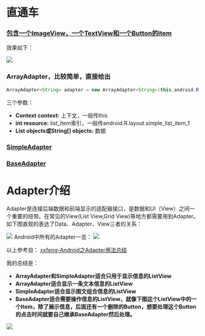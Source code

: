 # 直通车

### [包含一个ImageView，一个TextView和一个Button的item](https://github.com/xiaoniu/Android-Common-Code/blob/master/code/list_item.xml)
效果如下：

![](http://upload-images.jianshu.io/upload_images/1849253-8d12325383f3fa16.png?imageMogr2/auto-orient/strip%7CimageView2/2/w/1240)
### ArrayAdapter，比较简单，直接给出
```java
ArrayAdapter<String> adapter = new ArrayAdapter<String>(this,android.R.layout.simple_list_item_1,getData());
```
三个参数：
* **Context context:** 上下文，一般传this
* **int resource:** list_item索引，一般传android.R.layout.simple_list_item_1
* **List<String> objects或String[] objects:** 数据 

### [SimpleAdapter](https://github.com/xiaoniu/Android-Common-Code/blob/master/code/simpleadapter.md)

### [BaseAdapter](https://github.com/xiaoniu/Android-Common-Code/blob/master/code/baseadapter.md)
    

# Adapter介绍
Adapter是连接后端数据和前端显示的适配器接口，是数据和UI（View）之间一个重要的纽带。在常见的View(List View,Grid View)等地方都需要用到Adapter。如下图直观的表达了Data、Adapter、View三者的关系：

![](http://upload-images.jianshu.io/upload_images/1849253-574d2622de3fd738.png?imageMogr2/auto-orient/strip%7CimageView2/2/w/1240)
Android中所有的Adapter一览：
![](http://upload-images.jianshu.io/upload_images/1849253-3bd7ed92cd1bcb49.png?imageMogr2/auto-orient/strip%7CimageView2/2/w/1240)

以上参考自：
[xxfeng-Android之Adapter用法总结](http://blog.csdn.net/fznpcy/article/details/8658155)

我的总结是：
* **ArrayAdapter和SimpleAdapter适合只用于显示信息的ListView**
* **ArrayAdapter适合显示一条文本信息的ListView**
* **SimpleAdapter适合显示图文组合信息的ListView**
* **BaseAdapter适合需要操作信息的ListView，就像下图这个ListView中的一个Item，除了展示信息，后面还有一个删除的Button，想要处理这个Button的点击时间就要自己继承BaseAdapter然后处理。**

![](http://upload-images.jianshu.io/upload_images/1849253-8d12325383f3fa16.png?imageMogr2/auto-orient/strip%7CimageView2/2/w/1240)